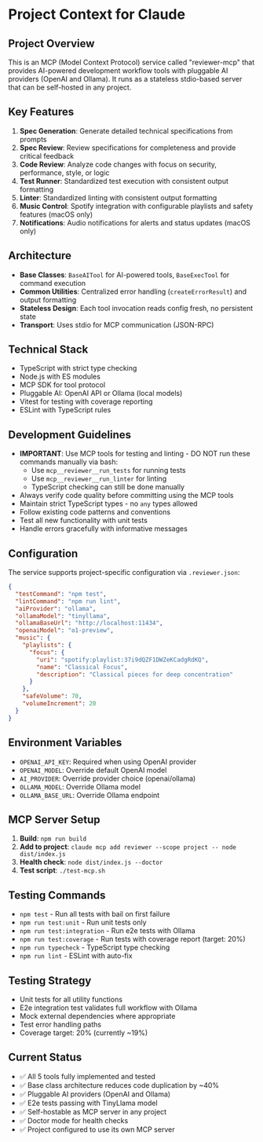 # Project Context for Claude

## Project Overview
This is an MCP (Model Context Protocol) service called "reviewer-mcp" that provides AI-powered development workflow tools with pluggable AI providers (OpenAI and Ollama). It runs as a stateless stdio-based server that can be self-hosted in any project.

## Key Features
1. **Spec Generation**: Generate detailed technical specifications from prompts
2. **Spec Review**: Review specifications for completeness and provide critical feedback
3. **Code Review**: Analyze code changes with focus on security, performance, style, or logic
4. **Test Runner**: Standardized test execution with consistent output formatting
5. **Linter**: Standardized linting with consistent output formatting
6. **Music Control**: Spotify integration with configurable playlists and safety features (macOS only)
7. **Notifications**: Audio notifications for alerts and status updates (macOS only)

## Architecture
- **Base Classes**: `BaseAITool` for AI-powered tools, `BaseExecTool` for command execution
- **Common Utilities**: Centralized error handling (`createErrorResult`) and output formatting
- **Stateless Design**: Each tool invocation reads config fresh, no persistent state
- **Transport**: Uses stdio for MCP communication (JSON-RPC)

## Technical Stack
- TypeScript with strict type checking
- Node.js with ES modules
- MCP SDK for tool protocol
- Pluggable AI: OpenAI API or Ollama (local models)
- Vitest for testing with coverage reporting
- ESLint with TypeScript rules

## Development Guidelines
- **IMPORTANT**: Use MCP tools for testing and linting - DO NOT run these commands manually via bash:
  - Use `mcp__reviewer__run_tests` for running tests
  - Use `mcp__reviewer__run_linter` for linting
  - TypeScript checking can still be done manually
- Always verify code quality before committing using the MCP tools
- Maintain strict TypeScript types - no `any` types allowed
- Follow existing code patterns and conventions
- Test all new functionality with unit tests
- Handle errors gracefully with informative messages

## Configuration
The service supports project-specific configuration via `.reviewer.json`:
```json
{
  "testCommand": "npm test",
  "lintCommand": "npm run lint",
  "aiProvider": "ollama",
  "ollamaModel": "tinyllama",
  "ollamaBaseUrl": "http://localhost:11434",
  "openaiModel": "o1-preview",
  "music": {
    "playlists": {
      "focus": {
        "uri": "spotify:playlist:37i9dQZF1DWZeKCadgRdKQ",
        "name": "Classical Focus",
        "description": "Classical pieces for deep concentration"
      }
    },
    "safeVolume": 70,
    "volumeIncrement": 20
  }
}
```

## Environment Variables
- `OPENAI_API_KEY`: Required when using OpenAI provider
- `OPENAI_MODEL`: Override default OpenAI model
- `AI_PROVIDER`: Override provider choice (openai/ollama)
- `OLLAMA_MODEL`: Override Ollama model
- `OLLAMA_BASE_URL`: Override Ollama endpoint

## MCP Server Setup
1. **Build**: `npm run build`
2. **Add to project**: `claude mcp add reviewer --scope project -- node dist/index.js`
3. **Health check**: `node dist/index.js --doctor`
4. **Test script**: `./test-mcp.sh`

## Testing Commands
- `npm test` - Run all tests with bail on first failure
- `npm run test:unit` - Run unit tests only
- `npm run test:integration` - Run e2e tests with Ollama
- `npm run test:coverage` - Run tests with coverage report (target: 20%)
- `npm run typecheck` - TypeScript type checking
- `npm run lint` - ESLint with auto-fix

## Testing Strategy
- Unit tests for all utility functions
- E2e integration test validates full workflow with Ollama
- Mock external dependencies where appropriate
- Test error handling paths
- Coverage target: 20% (currently ~19%)

## Current Status
- ✅ All 5 tools fully implemented and tested
- ✅ Base class architecture reduces code duplication by ~40%
- ✅ Pluggable AI providers (OpenAI and Ollama)
- ✅ E2e tests passing with TinyLlama model
- ✅ Self-hostable as MCP server in any project
- ✅ Doctor mode for health checks
- ✅ Project configured to use its own MCP server